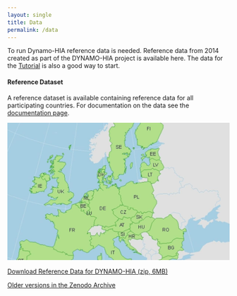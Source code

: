 ```yaml
---
layout: single
title: Data
permalink: /data
---
```


To run Dynamo-HIA reference data is needed. Reference data from 2014 created as part of the DYNAMO-HIA project is available here. The data for the [Tutorial](tutorial) is also a good way to start.

#### Reference Dataset

A reference dataset is available containing reference data for all participating countries. For documentation on the data see the [documentation page](documentation).

![paticipating countries](assets/images/EUlanden_dynamohya_20140521.jpg)

[Download Reference Data for DYNAMO-HIA (zip, 6MB)](assets/reference_data/ALL_EU.zip)

[Older versions in the Zenodo Archive](https://doi.org/10.5281/zenodo.14275979)